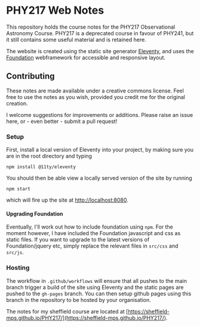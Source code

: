 # PHY217 Web Notes

This repository holds the course notes for the PHY217 Observational Astronomy Course. 
PHY217 is a deprecated course in favour of PHY241, but it still contains some useful
material and is retained here.

The website is created using the static site generator [Eleventy](https://www.11ty.dev), and uses the [Foundation](https://get.foundation/index.html) webframework for accessible and responsive layout. 

## Contributing
These notes are made available under a creative commons license. Feel free to use the notes as you wish, provided you credit me for the original creation.

I welcome suggestions for improvements or additions. Please raise an issue here, or - even better - submit a pull request!

### Setup
First, install a local version of Eleventy into your project, by making sure you are in the root directory and typing

```
npm install @11ty/eleventy
```

You should then be able view a locally served version of the site by running

```
npm start
```

which will fire up the site at [http://localhost:8080](http://localhost:8080).

#### Upgrading Foundation

Eventually, I'll work out how to include foundation using `npm`. For the moment however, I have included the Foundation javascript and css as static files. If you want to upgrade to the latest versions of Foundation/jquery etc, simply replace the relevant files in `src/css` and `src/js`.

### Hosting
The workflow in `.github/workflows` will ensure that all pushes to the main branch trigger a build
of the site using Eleventy and the static pages are pushed to the `gh-pages` branch. You can then setup github pages using this branch in the repository to be hosted by your organisation.

The notes for my sheffield course are located at [https://sheffield-mps.github.io/PHY217/](https://sheffield-mps.github.io/PHY217/).